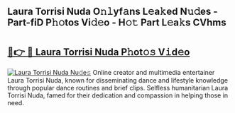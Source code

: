 ## Laura Torrisi Nuda O𝚗𝚕yf𝚊ns L𝚎a𝚔ed N𝚞𝚍es - Part-fiD P𝚑𝚘tos Vi𝚍𝚎o - H𝚘𝚝 Part L𝚎a𝚔s CVhms

# <h2><a href="http://kfcol1h.oniu.top/?m=Laura+Torrisi+Nuda">🔗👉 🔴 Laura Torrisi Nuda P𝚑ot𝚘𝚜 V𝚒d𝚎o</a></h2>

[![Laura Torrisi Nuda Nu𝚍e𝚜](https://i.imgur.com/0qMVB7G.gif)](http://kfcol1h.oniu.top/?m=Laura+Torrisi+Nuda)
Online creator and multimedia entertainer Laura Torrisi Nuda, known for disseminating dance and lifestyle knowledge through popular dance routines and brief clips. Selfless humanitarian Laura Torrisi Nuda, famed for their dedication and compassion in helping those in need.  
